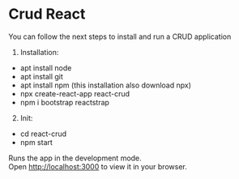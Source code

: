 # Crud React
You can follow the next steps to install and run a CRUD application

1. Installation:
 - apt install node
 - apt install git
 - apt install npm (this installation also download npx)
 - npx create-react-app react-crud
 - npm i bootstrap reactstrap

2. Init:
 - cd react-crud
 - npm start

Runs the app in the development mode.\
Open [http://localhost:3000](http://localhost:3000) to view it in your browser.

